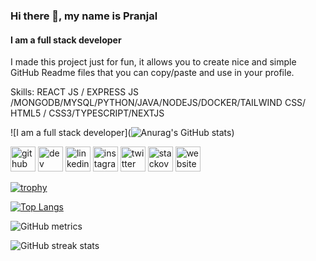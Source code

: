 ### Hi there 👋, my name is Pranjal
#### I am a full stack developer

I made this project just for fun, it allows you to create nice and simple GitHub Readme files that you can copy/paste and use in your profile.

Skills:  REACT JS / EXPRESS JS /MONGODB/MYSQL/PYTHON/JAVA/NODEJS/DOCKER/TAILWIND CSS/ HTML5 / CSS3/TYPESCRIPT/NEXTJS

![I am a full stack developer](![Anurag's GitHub stats](https://github-readme-stats.vercel.app/api?username=PRANJALRANA11&theme=dark&show_icons=true))


[<img src='https://cdn.jsdelivr.net/npm/simple-icons@3.0.1/icons/github.svg' alt='github' height='40'>](https://github.com/PRANJALRANA11)  [<img src='https://cdn.jsdelivr.net/npm/simple-icons@3.0.1/icons/dev-dot-to.svg' alt='dev' height='40'>](https://dev.to/@pranjalrana)  [<img src='https://cdn.jsdelivr.net/npm/simple-icons@3.0.1/icons/linkedin.svg' alt='linkedin' height='40'>](https://www.linkedin.com/in/pranjal-rana-a7283126a/)  [<img src='https://cdn.jsdelivr.net/npm/simple-icons@3.0.1/icons/instagram.svg' alt='instagram' height='40'>](https://www.instagram.com/pranjal.1614460/)  [<img src='https://cdn.jsdelivr.net/npm/simple-icons@3.0.1/icons/twitter.svg' alt='twitter' height='40'>](https://twitter.com/pranajlrana1235)  [<img src='https://cdn.jsdelivr.net/npm/simple-icons@3.0.1/icons/stackoverflow.svg' alt='stackoverflow' height='40'>](https://stackoverflow.com/users/Prodev)  [<img src='https://cdn.jsdelivr.net/npm/simple-icons@3.0.1/icons/icloud.svg' alt='website' height='40'>](https://chatty-chaty.netlify.app/)  

[![trophy](https://github-profile-trophy.vercel.app/?username=PRANJALRANA11)](https://github.com/ryo-ma/github-profile-trophy)

[![Top Langs](https://github-readme-stats.vercel.app/api/top-langs/?username=PRANJALRANA11)](https://github.com/anuraghazra/github-readme-stats)

![GitHub metrics](https://metrics.lecoq.io/PRANJALRANA11)  

![GitHub streak stats](https://streak-stats.demolab.com/?user=PRANJALRANA11)  


